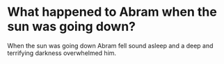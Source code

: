 # What happened to Abram when the sun was going down?

When the sun was going down Abram fell sound asleep and a deep and terrifying darkness overwhelmed him.
